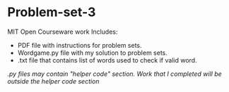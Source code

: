 # Problem-set-3
MIT Open Courseware work
Includes:
  - PDF file with instructions for problem sets. 
  - Wordgame.py file with my solution to problem sets. 
  - .txt file that contains list of words used to check if valid word. 
  
  *.py files may contain "helper code" section. Work that I completed will be outside the helper code section*
